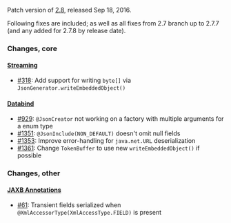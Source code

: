 Patch version of [2.8](Jackson-Release-2.8), released Sep 18, 2016.

Following fixes are included; as well as all fixes from 2.7 branch up to 2.7.7 (and any added for 2.7.8 by release date).

### Changes, core

#### [Streaming](../../jackson-core/)

* [#318](../../jackson-core/issues/318): Add support for writing `byte[]` via `JsonGenerator.writeEmbeddedObject()`

#### [Databind](../../jackson-databind/)

* [#929](../../jackson-databind/issues/929): `@JsonCreator` not working on a factory with multiple arguments for a enum type
* [#1351](../../jackson-databind/issues/1351): `@JsonInclude(NON_DEFAULT)` doesn't omit null fields
* [#1353](../../jackson-databind/issues/1353): Improve error-handling for `java.net.URL` deserialization
* [#1361](../../jackson-databind/issues/1361): Change `TokenBuffer` to use new `writeEmbeddedObject()` if possible

### Changes, other

#### [JAXB Annotations](../../jackson-module-jaxb-annotations/)

* [#61](../../jackson-module-jaxb-annotations/issues/61): Transient fields serialized when `@XmlAccessorType(XmlAccessType.FIELD)` is present
